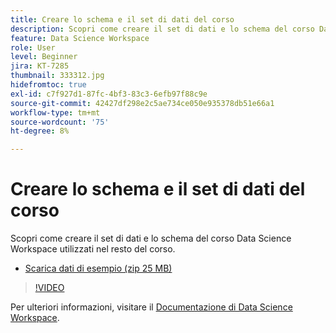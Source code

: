 ```yaml
---
title: Creare lo schema e il set di dati del corso
description: Scopri come creare il set di dati e lo schema del corso Data Science Workspace utilizzati nel resto del corso.
feature: Data Science Workspace
role: User
level: Beginner
jira: KT-7285
thumbnail: 333312.jpg
hidefromtoc: true
exl-id: c7f927d1-87fc-4bf3-83c3-6efb97f88c9e
source-git-commit: 42427df298e2c5ae734ce050e935378db51e66a1
workflow-type: tm+mt
source-wordcount: '75'
ht-degree: 8%

---
```


# Creare lo schema e il set di dati del corso

Scopri come creare il set di dati e lo schema del corso Data Science Workspace utilizzati nel resto del corso.

* [Scarica dati di esempio (zip 25 MB)](../assets/DSW-course-sample-assets.zip)

>[!VIDEO](https://video.tv.adobe.com/v/333312?quality=12&learn=on)

Per ulteriori informazioni, visitare il [Documentazione di Data Science Workspace](https://experienceleague.adobe.com/docs/experience-platform/data-science-workspace/home.html?lang=it).